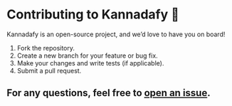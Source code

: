 # Contributing to Kannadafy 🌱

Kannadafy is an open-source project, and we’d love to have you on board!

1. Fork the repository.
2. Create a new branch for your feature or bug fix.
3. Make your changes and write tests (if applicable).
4. Submit a pull request.

For any questions, feel free to [open an issue](https://github.com/mithun50/Kannadafy/issues).
---
